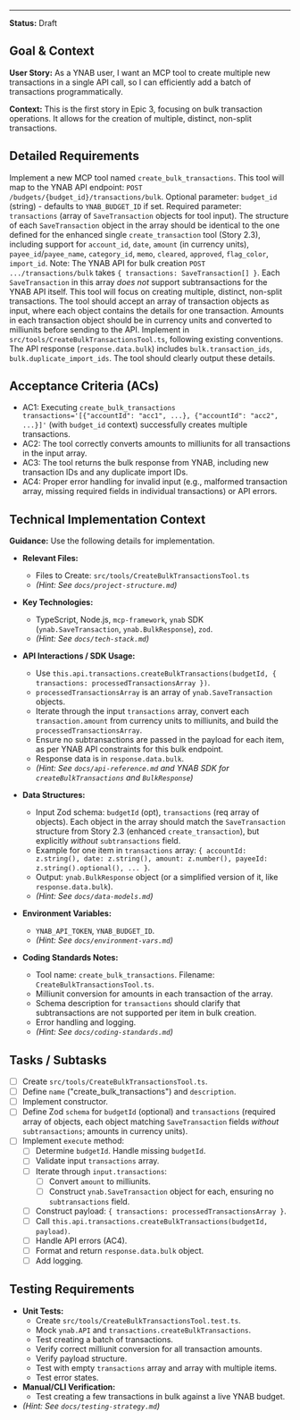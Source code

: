 ---
**Status:** Draft

## Goal & Context

**User Story:** As a YNAB user, I want an MCP tool to create multiple new transactions in a single API call, so I can efficiently add a batch of transactions programmatically.

**Context:** This is the first story in Epic 3, focusing on bulk transaction operations. It allows for the creation of multiple, distinct, non-split transactions.

## Detailed Requirements

Implement a new MCP tool named `create_bulk_transactions`.
This tool will map to the YNAB API endpoint: `POST /budgets/{budget_id}/transactions/bulk`.
Optional parameter: `budget_id` (string) - defaults to `YNAB_BUDGET_ID` if set.
Required parameter: `transactions` (array of `SaveTransaction` objects for tool input). The structure of each `SaveTransaction` object in the array should be identical to the one defined for the enhanced single `create_transaction` tool (Story 2.3), including support for `account_id`, `date`, `amount` (in currency units), `payee_id`/`payee_name`, `category_id`, `memo`, `cleared`, `approved`, `flag_color`, `import_id`.
Note: The YNAB API for bulk creation `POST .../transactions/bulk` takes `{ transactions: SaveTransaction[] }`. Each `SaveTransaction` in this array *does not* support subtransactions for the YNAB API itself. This tool will focus on creating multiple, distinct, non-split transactions.
The tool should accept an array of transaction objects as input, where each object contains the details for one transaction. Amounts in each transaction object should be in currency units and converted to milliunits before sending to the API.
Implement in `src/tools/CreateBulkTransactionsTool.ts`, following existing conventions.
The API response (`response.data.bulk`) includes `bulk.transaction_ids`, `bulk.duplicate_import_ids`. The tool should clearly output these details.

## Acceptance Criteria (ACs)

- AC1: Executing `create_bulk_transactions transactions='[{"accountId": "acc1", ...}, {"accountId": "acc2", ...}]'` (with `budget_id` context) successfully creates multiple transactions.
- AC2: The tool correctly converts amounts to milliunits for all transactions in the input array.
- AC3: The tool returns the bulk response from YNAB, including new transaction IDs and any duplicate import IDs.
- AC4: Proper error handling for invalid input (e.g., malformed transaction array, missing required fields in individual transactions) or API errors.

## Technical Implementation Context

**Guidance:** Use the following details for implementation.
- **Relevant Files:**
  - Files to Create: `src/tools/CreateBulkTransactionsTool.ts`
  - _(Hint: See `docs/project-structure.md`)_

- **Key Technologies:**
  - TypeScript, Node.js, `mcp-framework`, `ynab` SDK (`ynab.SaveTransaction`, `ynab.BulkResponse`), `zod`.
  - _(Hint: See `docs/tech-stack.md`)_

- **API Interactions / SDK Usage:**
  - Use `this.api.transactions.createBulkTransactions(budgetId, { transactions: processedTransactionsArray })`.
  - `processedTransactionsArray` is an array of `ynab.SaveTransaction` objects.
  - Iterate through the input `transactions` array, convert each `transaction.amount` from currency units to milliunits, and build the `processedTransactionsArray`.
  - Ensure no subtransactions are passed in the payload for each item, as per YNAB API constraints for this bulk endpoint.
  - Response data is in `response.data.bulk`.
  - _(Hint: See `docs/api-reference.md` and YNAB SDK for `createBulkTransactions` and `BulkResponse`)_

- **Data Structures:**
  - Input Zod schema: `budgetId` (opt), `transactions` (req array of objects). Each object in the array should match the `SaveTransaction` structure from Story 2.3 (enhanced `create_transaction`), but explicitly *without* `subtransactions` field.
  - Example for one item in `transactions` array: `{ accountId: z.string(), date: z.string(), amount: z.number(), payeeId: z.string().optional(), ... }`.
  - Output: `ynab.BulkResponse` object (or a simplified version of it, like `response.data.bulk`).
  - _(Hint: See `docs/data-models.md`)_

- **Environment Variables:**
  - `YNAB_API_TOKEN`, `YNAB_BUDGET_ID`.
  - _(Hint: See `docs/environment-vars.md`)_

- **Coding Standards Notes:**
  - Tool name: `create_bulk_transactions`. Filename: `CreateBulkTransactionsTool.ts`.
  - Milliunit conversion for amounts in each transaction of the array.
  - Schema description for `transactions` should clarify that subtransactions are not supported per item in bulk creation.
  - Error handling and logging.
  - _(Hint: See `docs/coding-standards.md`)_

## Tasks / Subtasks

- [ ] Create `src/tools/CreateBulkTransactionsTool.ts`.
- [ ] Define `name` ("create_bulk_transactions") and `description`.
- [ ] Implement constructor.
- [ ] Define Zod `schema` for `budgetId` (optional) and `transactions` (required array of objects, each object matching `SaveTransaction` fields *without* `subtransactions`; amounts in currency units).
- [ ] Implement `execute` method:
  - [ ] Determine `budgetId`. Handle missing `budgetId`.
  - [ ] Validate input `transactions` array.
  - [ ] Iterate through `input.transactions`:
    - [ ] Convert `amount` to milliunits.
    - [ ] Construct `ynab.SaveTransaction` object for each, ensuring no `subtransactions` field.
  - [ ] Construct payload: `{ transactions: processedTransactionsArray }`.
  - [ ] Call `this.api.transactions.createBulkTransactions(budgetId, payload)`.
  - [ ] Handle API errors (AC4).
  - [ ] Format and return `response.data.bulk` object.
  - [ ] Add logging.

## Testing Requirements

- **Unit Tests:**
  - Create `src/tools/CreateBulkTransactionsTool.test.ts`.
  - Mock `ynab.API` and `transactions.createBulkTransactions`.
  - Test creating a batch of transactions.
  - Verify correct milliunit conversion for all transaction amounts.
  - Verify payload structure.
  - Test with empty `transactions` array and array with multiple items.
  - Test error states.
- **Manual/CLI Verification:**
  - Test creating a few transactions in bulk against a live YNAB budget.
- _(Hint: See `docs/testing-strategy.md`)_